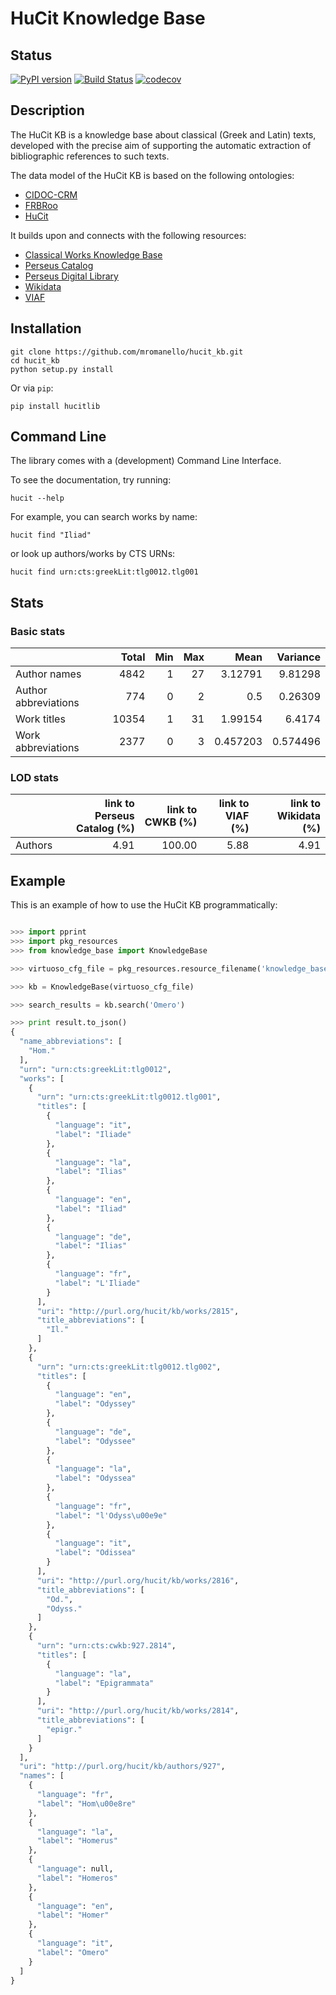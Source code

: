 # HuCit Knowledge Base

## Status

[![PyPI version](https://badge.fury.io/py/hucitlib.svg)](https://badge.fury.io/py/hucitlib)
[![Build Status](http://img.shields.io/travis/mromanello/hucit_kb.svg)](https://travis-ci.org/mromanello/hucit_kb)
[![codecov](https://codecov.io/gh/mromanello/hucit_kb/branch/master/graph/badge.svg)](https://codecov.io/gh/mromanello/hucit_kb)

## Description

The HuCit KB is a knowledge base about classical (Greek and Latin) texts, developed with the precise aim of supporting the automatic extraction of bibliographic references to such texts.

The data model of the HuCit KB is based on the following ontologies:

* [CIDOC-CRM](http://www.cidoc-crm.org/)
* [FRBRoo](http://www.cidoc-crm.org/frbroo/)
* [HuCit](http://www.essepuntato.it/lode/owlapi/http://purl.org/net/hucit)

It builds upon and connects with the following resources:

* [Classical Works Knowledge Base](http://cwkb.org/linkedopendata)
* [Perseus Catalog](http://catalog.perseus.org)
* [Perseus Digital Library](http://perseus.tufts.edu)
* [Wikidata](http://wikidata.org)
* [VIAF](http://viaf.org)

## Installation

    git clone https://github.com/mromanello/hucit_kb.git
    cd hucit_kb
    python setup.py install

Or via `pip`:

    pip install hucitlib

## Command Line

The library comes with a (development) Command Line Interface.

To see the documentation, try running:

    hucit --help

For example, you can search works by name:

    hucit find "Iliad"

or look up authors/works by CTS URNs:

    hucit find urn:cts:greekLit:tlg0012.tlg001

## Stats

### Basic stats

|                      |   Total |   Min |   Max |     Mean |   Variance |
|:---------------------|--------:|------:|------:|---------:|-----------:|
| Author names         |    4842 |     1 |    27 | 3.12791  |   9.81298  |
| Author abbreviations |     774 |     0 |     2 | 0.5      |   0.26309  |
| Work titles          |   10354 |     1 |    31 | 1.99154  |   6.4174   |
| Work abbreviations   |    2377 |     0 |     3 | 0.457203 |   0.574496 |

### LOD stats

|         |   link to Perseus Catalog (%) |   link to CWKB (%) |   link to VIAF (%) |   link to Wikidata (%) |
|:--------|-------------------------------:|--------------------:|--------------------:|------------------------:|
| Authors |                           4.91 |              100.00 |                5.88 |                    4.91 |

## Example

This is an example of how to use the HuCit KB programmatically:

```python

>>> import pprint
>>> import pkg_resources
>>> from knowledge_base import KnowledgeBase

>>> virtuoso_cfg_file = pkg_resources.resource_filename('knowledge_base','config/virtuoso.ini')

>>> kb = KnowledgeBase(virtuoso_cfg_file)

>>> search_results = kb.search('Omero')

>>> print result.to_json()
{
  "name_abbreviations": [
    "Hom."
  ],
  "urn": "urn:cts:greekLit:tlg0012",
  "works": [
    {
      "urn": "urn:cts:greekLit:tlg0012.tlg001",
      "titles": [
        {
          "language": "it",
          "label": "Iliade"
        },
        {
          "language": "la",
          "label": "Ilias"
        },
        {
          "language": "en",
          "label": "Iliad"
        },
        {
          "language": "de",
          "label": "Ilias"
        },
        {
          "language": "fr",
          "label": "L'Iliade"
        }
      ],
      "uri": "http://purl.org/hucit/kb/works/2815",
      "title_abbreviations": [
        "Il."
      ]
    },
    {
      "urn": "urn:cts:greekLit:tlg0012.tlg002",
      "titles": [
        {
          "language": "en",
          "label": "Odyssey"
        },
        {
          "language": "de",
          "label": "Odyssee"
        },
        {
          "language": "la",
          "label": "Odyssea"
        },
        {
          "language": "fr",
          "label": "l'Odyss\u00e9e"
        },
        {
          "language": "it",
          "label": "Odissea"
        }
      ],
      "uri": "http://purl.org/hucit/kb/works/2816",
      "title_abbreviations": [
        "Od.",
        "Odyss."
      ]
    },
    {
      "urn": "urn:cts:cwkb:927.2814",
      "titles": [
        {
          "language": "la",
          "label": "Epigrammata"
        }
      ],
      "uri": "http://purl.org/hucit/kb/works/2814",
      "title_abbreviations": [
        "epigr."
      ]
    }
  ],
  "uri": "http://purl.org/hucit/kb/authors/927",
  "names": [
    {
      "language": "fr",
      "label": "Hom\u00e8re"
    },
    {
      "language": "la",
      "label": "Homerus"
    },
    {
      "language": null,
      "label": "Homeros"
    },
    {
      "language": "en",
      "label": "Homer"
    },
    {
      "language": "it",
      "label": "Omero"
    }
  ]
}
```
